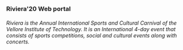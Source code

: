 ### Riviera'20 Web portal
###### Riviera is the Annual International Sports and Cultural Carnival of the Vellore Institute of Technology. It is an International 4-day event that consists of sports competitions, social and cultural events along with concerts.
